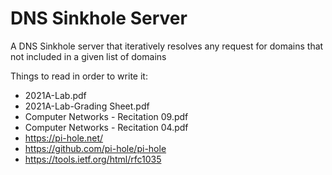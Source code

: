 # DNS Sinkhole Server
A DNS Sinkhole server that iteratively resolves any request for domains that not included in a given list of domains

Things to read in order to write it:
* 2021A-Lab.pdf
* 2021A-Lab-Grading Sheet.pdf
* Computer Networks - Recitation 09.pdf
* Computer Networks - Recitation 04.pdf
* https://pi-hole.net/
* https://github.com/pi-hole/pi-hole
* https://tools.ietf.org/html/rfc1035
